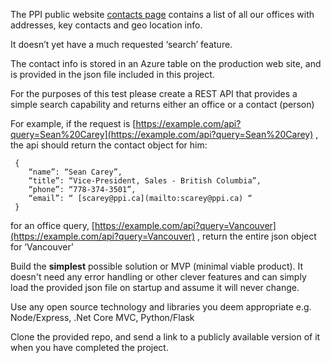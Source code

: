 The PPI public website [contacts page]([https://www.ppi.ca/en/contact](https://www.ppi.ca/en/contact)) contains a list of all our offices with addresses, key contacts and geo location info.

It doesn’t yet have a much requested ‘search’ feature.

The contact info is stored in an Azure table on the production web site, and is provided in the json file included in this project.

For the purposes of this test please create a REST API that provides a simple search capability and returns either an office or a contact (person)

For example, if the request is [https://example.com/api?query=Sean%20Carey](https://example.com/api?query=Sean%20Carey) , the api should return the contact object for him:

     {
        “name”: “Sean Carey”,
        “title”: “Vice-President, Sales - British Columbia”,
        “phone”: “778-374-3501”,
        “email”: “ [scarey@ppi.ca](mailto:scarey@ppi.ca) “
     }

for an office query, [https://example.com/api?query=Vancouver](https://example.com/api?query=Vancouver) , return the entire json object for ‘Vancouver’

Build the **simplest** possible solution or MVP (minimal viable product). It doesn't need any error handling or other clever features and can simply load the provided json file on startup and assume it will never change.

Use any open source technology and libraries you deem appropriate e.g. Node/Express, .Net Core MVC, Python/Flask

Clone the provided repo, and send a link to a publicly available version of it when you have completed the project.